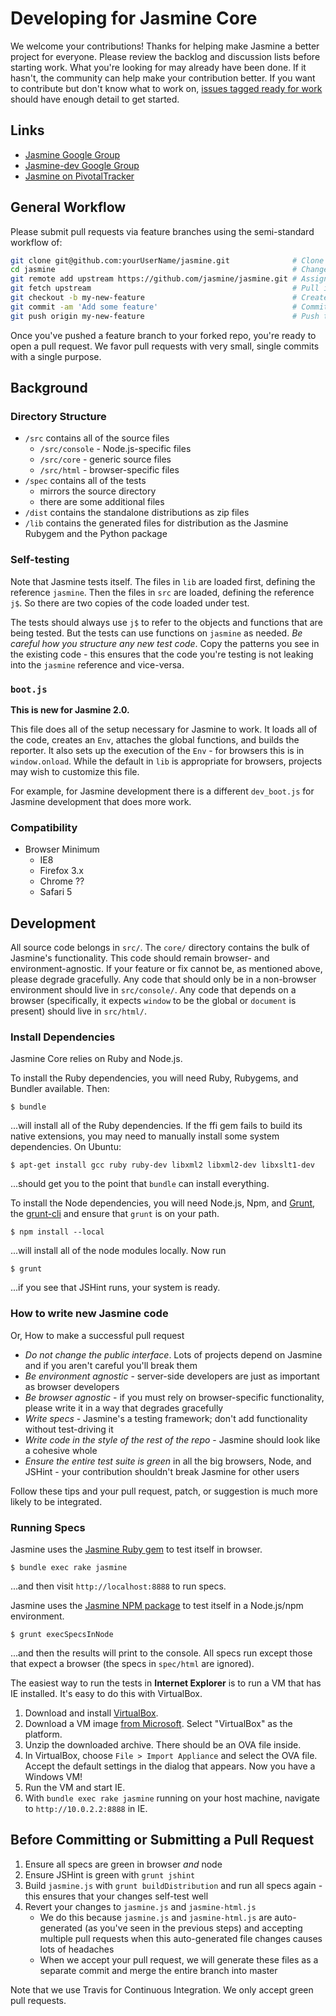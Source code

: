 # Developing for Jasmine Core

We welcome your contributions! Thanks for helping make Jasmine a better project for everyone. Please review the backlog and discussion lists before starting work.  What you're looking for may already have been done. If it hasn't, the community can help make your contribution better. If you want to contribute but don't know what to work on, [issues tagged ready for work](https://github.com/jasmine/jasmine/labels/ready%20for%20work) should have enough detail to get started.

## Links

- [Jasmine Google Group](http://groups.google.com/group/jasmine-js)
- [Jasmine-dev Google Group](http://groups.google.com/group/jasmine-js-dev)
- [Jasmine on PivotalTracker](https://www.pivotaltracker.com/n/projects/10606)

## General Workflow

Please submit pull requests via feature branches using the semi-standard workflow of:

```bash
git clone git@github.com:yourUserName/jasmine.git              # Clone your fork
cd jasmine                                                     # Change directory
git remote add upstream https://github.com/jasmine/jasmine.git # Assign original repository to a remote named 'upstream'
git fetch upstream                                             # Pull in changes not present in your local repository
git checkout -b my-new-feature                                 # Create your feature branch
git commit -am 'Add some feature'                              # Commit your changes
git push origin my-new-feature                                 # Push to the branch
```

Once you've pushed a feature branch to your forked repo, you're ready to open a pull request. We favor pull requests with very small, single commits with a single purpose.

## Background

### Directory Structure

* `/src` contains all of the source files
    * `/src/console` - Node.js-specific files
    * `/src/core` - generic source files
    * `/src/html` - browser-specific files
* `/spec` contains all of the tests
    * mirrors the source directory
    * there are some additional files
* `/dist` contains the standalone distributions as zip files
* `/lib` contains the generated files for distribution as the Jasmine Rubygem and the Python package

### Self-testing

Note that Jasmine tests itself. The files in `lib` are loaded first, defining the reference `jasmine`. Then the files in `src` are loaded, defining the reference `j$`. So there are two copies of the code loaded under test.

The tests should always use `j$` to refer to the objects and functions that are being tested. But the tests can use functions on `jasmine` as needed. _Be careful how you structure any new test code_. Copy the patterns you see in the existing code - this ensures that the code you're testing is not leaking into the `jasmine` reference and vice-versa.

### `boot.js`

__This is new for Jasmine 2.0.__

This file does all of the setup necessary for Jasmine to work. It loads all of the code, creates an `Env`, attaches the global functions, and builds the reporter. It also sets up the execution of the `Env` - for browsers this is in `window.onload`. While the default in `lib` is appropriate for browsers, projects may wish to customize this file.

For example, for Jasmine development there is a different `dev_boot.js` for Jasmine development that does more work.

### Compatibility

* Browser Minimum
  * IE8
  * Firefox 3.x
  * Chrome ??
  * Safari 5

## Development

All source code belongs in `src/`. The `core/` directory contains the bulk of Jasmine's functionality. This code should remain browser- and environment-agnostic. If your feature or fix cannot be, as mentioned above, please degrade gracefully. Any code that should only be in a non-browser environment should live in `src/console/`. Any code that depends on a browser (specifically, it expects `window` to be the global or `document` is present) should live in `src/html/`.

### Install Dependencies

Jasmine Core relies on Ruby and Node.js.

To install the Ruby dependencies, you will need Ruby, Rubygems, and Bundler available. Then:

    $ bundle

...will install all of the Ruby dependencies. If the ffi gem fails to build its native extensions, you may need to manually install some system dependencies. On Ubuntu:

    $ apt-get install gcc ruby ruby-dev libxml2 libxml2-dev libxslt1-dev

...should get you to the point that `bundle` can install everything.

To install the Node dependencies, you will need Node.js, Npm, and [Grunt](http://gruntjs.com/), the [grunt-cli](https://github.com/gruntjs/grunt-cli) and ensure that `grunt` is on your path.

    $ npm install --local

...will install all of the node modules locally. Now run

    $ grunt

...if you see that JSHint runs, your system is ready.

### How to write new Jasmine code

Or, How to make a successful pull request

* _Do not change the public interface_. Lots of projects depend on Jasmine and if you aren't careful you'll break them
* _Be environment agnostic_ - server-side developers are just as important as browser developers
* _Be browser agnostic_ - if you must rely on browser-specific functionality, please write it in a way that degrades gracefully
* _Write specs_ - Jasmine's a testing framework; don't add functionality without test-driving it
* _Write code in the style of the rest of the repo_ - Jasmine should look like a cohesive whole
* _Ensure the *entire* test suite is green_ in all the big browsers, Node, and JSHint - your contribution shouldn't break Jasmine for other users

Follow these tips and your pull request, patch, or suggestion is much more likely to be integrated.

### Running Specs

Jasmine uses the [Jasmine Ruby gem](http://github.com/jasmine/jasmine-gem) to test itself in browser.

    $ bundle exec rake jasmine

...and then visit `http://localhost:8888` to run specs.

Jasmine uses the [Jasmine NPM package](http://github.com/jasmine/jasmine-npm) to test itself in a Node.js/npm environment.

    $ grunt execSpecsInNode

...and then the results will print to the console. All specs run except those that expect a browser (the specs in `spec/html` are ignored).

The easiest way to run the tests in **Internet Explorer** is to run a VM that has IE installed. It's easy to do this with VirtualBox.

1. Download and install [VirtualBox](https://www.virtualbox.org/wiki/Downloads).
1. Download a VM image [from Microsoft](https://developer.microsoft.com/en-us/microsoft-edge/tools/vms/). Select "VirtualBox" as the platform.
1. Unzip the downloaded archive. There should be an OVA file inside.
1. In VirtualBox, choose `File > Import Appliance` and select the OVA file. Accept the default settings in the dialog that appears. Now you have a Windows VM!
1. Run the VM and start IE.
1. With `bundle exec rake jasmine` running on your host machine, navigate to `http://10.0.2.2:8888` in IE.

## Before Committing or Submitting a Pull Request

1. Ensure all specs are green in browser *and* node
1. Ensure JSHint is green with `grunt jshint`
1. Build `jasmine.js` with `grunt buildDistribution` and run all specs again - this ensures that your changes self-test well
1. Revert your changes to `jasmine.js` and `jasmine-html.js`
    * We do this because `jasmine.js` and `jasmine-html.js` are auto-generated (as you've seen in the previous steps) and accepting multiple pull requests when this auto-generated file changes causes lots of headaches
    * When we accept your pull request, we will generate these files as a separate commit and merge the entire branch into master

Note that we use Travis for Continuous Integration. We only accept green pull requests.

